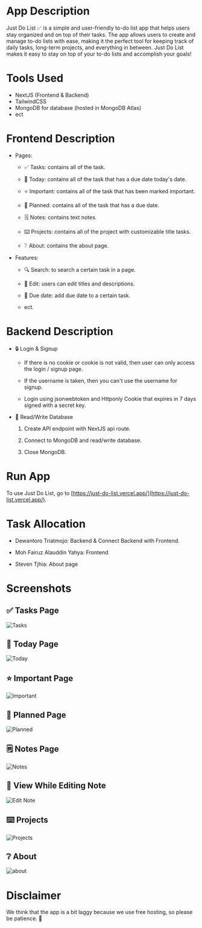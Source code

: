 # App Description
Just Do List ✅ is a simple and user-friendly to-do list app that helps users stay organized and on top of their tasks. The app allows users to create and manage to-do lists with ease, making it the perfect tool for keeping track of daily tasks, long-term projects, and everything in between. Just Do List makes it easy to stay on top of your to-do lists and accomplish your goals!


# Tools Used
- NextJS (Frontend & Backend)
- TailwindCSS
- MongoDB for database (hosted in MongoDB Atlas)
- ect


# Frontend Description
- Pages:
  - ✅ Tasks: contains all of the task.

  - 📅 Today: contains all of the task that has a due date today's date.

  - ⭐ Important: contains all of the task that has been marked important.

  - 📅 Planned: contains all of the task that has a due date.

  - 🗒️ Notes: contains text notes.

  - ⌨️ Projects: contains all of the project with customizable title tasks.

  - ❔ About: contains the about page.

- Features:
  - 🔍 Search: to search a certain task in a page.

  - 📝 Edit: users can edit titles and descriptions.

  - 📅 Due date: add due date to a certain task.

  - ect.


# Backend Description
- 🔒 Login & Signup
  - If there is no cookie or cookie is not valid, then user can only access the login / signup page.

  - If the username is taken, then you can't use the username for signup.

  - Login using jsonwebtoken and Httponly Cookie that expires in 7 days signed with a secret key.

- 📝 Read/Write Database
  1. Create API endpoint with NextJS api route.

  2. Connect to MongoDB and read/write database.

  3. Close MongoDB.


# Run App
To use Just Do List, go to
[https://just-do-list.vercel.app/](https://just-do-list.vercel.app/).


# Task Allocation
- Dewantoro Triatmojo: Backend & Connect Backend with Frontend.

- Moh Fairuz Alauddin Yahya: Frontend

- Steven Tjhia: About page


# Screenshots

## ✅ Tasks Page
![Tasks](screenshot/tasks.png)

## 📅 Today Page
![Today](screenshot/today.png)

## ⭐ Important Page
![Important](screenshot/important.png)

## 📅 Planned Page
![Planned](screenshot/planned.png)

## 🗒️ Notes Page
![Notes](screenshot/notes.png)

## 📝 View While Editing Note
![Edit Note](screenshot/editnote.png)

## ⌨️ Projects
![Projects](screenshot/projects.png)

## ❔ About
![about](screenshot/about.png)

# Disclaimer
We think that the app is a bit laggy because we use free hosting, so please be patience. 🙏
